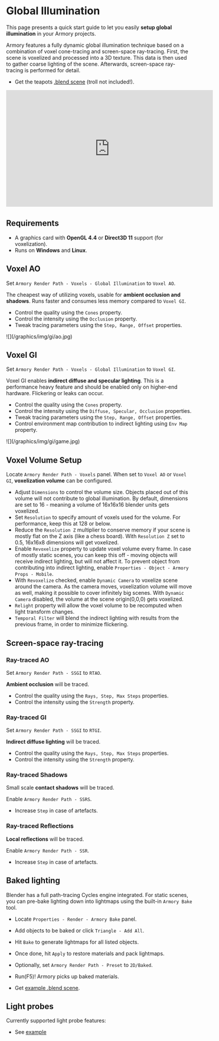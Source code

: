# Global Illumination

This page presents a quick start guide to let you easily **setup global illumination** in your Armory projects.

Armory features a fully dynamic global illumination technique based on a combination of voxel cone-tracing and screen-space ray-tracing. First, the scene is voxelized and processed into a 3D texture. This data is then used to gather coarse lighting of the scene. Afterwards, screen-space ray-tracing is performed for detail.

- Get the teapots [.blend scene](https://github.com/armory3d/armory_examples/tree/master/voxelgi_teapots) (troll not included!).

<iframe width="560" height="315" src="https://www.youtube.com/embed/8KavBpfLLtY?rel=0" frameborder="0" allow="autoplay; encrypted-media" allowfullscreen></iframe>

## Requirements

- A graphics card with **OpenGL 4.4** or **Direct3D 11** support (for voxelization).
- Runs on **Windows** and **Linux**.

## Voxel AO

Set `Armory Render Path - Voxels - Global Illumination` to `Voxel AO`.

The cheapest way of utilizing voxels, usable for **ambient occlusion and shadows**. Runs faster and consumes less memory compared to `Voxel GI`.

- Control the quality using the `Cones` property.
- Control the intensity using the `Occlusion` property.
- Tweak tracing parameters using the `Step, Range, Offset` properties.

<div style="width:50%">![](/graphics/img/gi/ao.jpg)</div>

## Voxel GI

Set `Armory Render Path - Voxels - Global Illumination` to `Voxel GI`.

Voxel GI enables **indirect diffuse and specular lighting**. This is a performance heavy feature and should be enabled only on higher-end hardware. Flickering or leaks can occur.

- Control the quality using the `Cones` property.
- Control the intensity using the `Diffuse, Specular, Occlusion` properties.
- Tweak tracing parameters using the `Step, Range, Offset` properties.
- Control environment map contribution to indirect lighting using `Env Map` property.

<div style="width:50%">![](/graphics/img/gi/game.jpg)</div>

## Voxel Volume Setup

Locate `Armory Render Path - Voxels` panel. When set to `Voxel AO` or `Voxel GI`, **voxelization volume** can be configured. 

- Adjust `Dimensions` to control the volume size. Objects placed out of this volume will not contribute to global illumination. By default, dimensions are set to 16 - meaning a volume of 16x16x16 blender units gets voxelized.
- Set `Resolution` to specify amount of voxels used for the volume. For performance, keep this at 128 or below.
- Reduce the `Resolution Z` multiplier to conserve memory if your scene is mostly flat on the Z axis (like a chess board). With `Resolution Z` set to 0.5, 16x16x8 dimensions will get voxelized.
- Enable `Revoxelize` property to update voxel volume every frame. In case of mostly static scenes, you can keep this off - moving objects will receive indirect lighting, but will not affect it. To prevent object from contributing into indirect lighting, enable `Properties - Object - Armory Props - Mobile`.
- With `Revoxelize` checked, enable `Dynamic Camera` to voxelize scene around the camera. As the camera moves, voxelization volume will move as well, making it possible to cover infinitely big scenes. With `Dynamic Camera` disabled, the volume at the scene origin(0,0,0) gets voxelized.
- `Relight` property will allow the voxel volume to be recomputed when light transform changes.
- `Temporal Filter` will blend the indirect lighting with results from the previous frame, in order to minimize flickering.

## Screen-space ray-tracing

### Ray-traced AO

Set `Armory Render Path - SSGI` to `RTAO`.

**Ambient occlusion** will be traced.

- Control the quality using the `Rays, Step, Max Steps` properties.
- Control the intensity using the `Strength` property.

### Ray-traced GI

Set `Armory Render Path - SSGI` to `RTGI`.

**Indirect diffuse lighting** will be traced.

- Control the quality using the `Rays, Step, Max Steps` properties.
- Control the intensity using the `Strength` property.

### Ray-traced Shadows

Small scale **contact shadows** will be traced.

Enable `Armory Render Path - SSRS`.

- Increase `Step` in case of artefacts.

### Ray-traced Reflections

**Local reflections** will be traced.

Enable `Armory Render Path - SSR`.

- Increase `Step` in case of artefacts.

## Baked lighting

Blender has a full path-tracing Cycles engine integrated. For static scenes, you can pre-bake lighting down into lightmaps using the built-in `Armory Bake` tool.

- Locate `Properties - Render - Armory Bake` panel.
- Add objects to be baked or click `Triangle - Add All`.
- Hit `Bake` to generate lightmaps for all listed objects.
- Once done, hit `Apply` to restore materials and pack lightmaps.
- Optionally, set `Armory Render Path - Preset` to `2D/Baked`.
- Run(F5)! Armory picks up baked materials.


- Get [example .blend scene](https://github.com/armory3d/archviz_templates/tree/master/baked).

## Light probes

Currently supported light probe features:

- See [example](https://github.com/armory3d/armory_examples/tree/master/light_probes)
